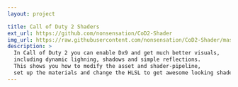 ```yaml
---
layout: project

title: Call of Duty 2 Shaders
ext_url: https://github.com/nonsensation/CoD2-Shader
img_url: https://raw.githubusercontent.com/nonsensation/CoD2-Shader/master/gold.gif
description: >
  In Call of Duty 2 you can enable Dx9 and get much better visuals,
  including dynamic lighning, shadows and simple reflections.
  This shows you how to modify the asset and shader-pipeline,
  set up the materials and change the HLSL to get awesome looking shaders ingame.
---
```

